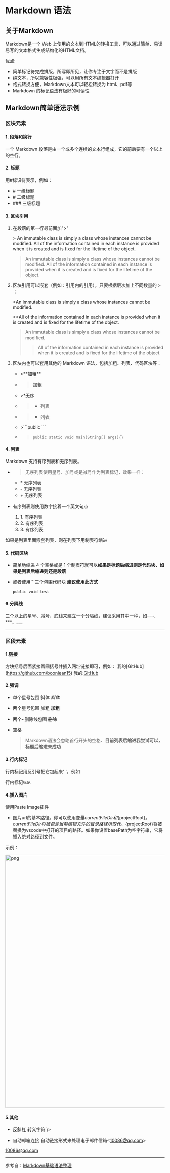 # Markdown 语法

## 关于Markdown
Markdown是一个 Web 上使用的文本到HTML的转换工具，可以通过简单、易读易写的文本格式生成结构化的HTML文档。

优点:
- 简单标记符完成排版，所写即所见，让你专注于文字而不是排版
- 纯文本，所以兼容性极强，可以用所有文本编辑器打开
- 格式转换方便，Markdown文本可以轻松转换为 html、pdf等
- Markdown 的标记语法有极好的可读性
  
## Markdown简单语法示例

### 区块元素

#### 1. 段落和换行

一个 Markdown 段落是由一个或多个连续的文本行组成，它的前后要有一个以上的空行。

#### 2. 标题

用#标识符表示，例如：

- \# 一级标题
- \# 二级标题
- \### 三级标题

#### 3. 区块引用

1. 在段落的第一行最前面加">"

    \> An immutable class is simply a class whose instances cannot be modified. All of the information contained in each instance is provided when it is created and is fixed for the lifetime of the object.

    > An immutable class is simply a class whose instances cannot be modified. All of the information contained in each instance is provided when it is created and is fixed for the lifetime of the object.
2. 区块引用可以嵌套（例如：引用内的引用），只要根据层次加上不同数量的 > ：

    \>An immutable class is simply a class whose instances cannot be modified.

    \>>All of the information contained in each instance is provided when it is created and is fixed for the lifetime of the object.
    >An immutable class is simply a class whose instances cannot be modified.
    >>All of the information contained in each instance is provided when it is created and is fixed for the lifetime of the object.

3. 区块内也可以套用其他的 Markdown 语法，包括加粗、列表、代码区块等：
   
    - \>\*\*加粗**
    - >**加粗**
    - \>*无序
    - >- 列表
    - >- 列表
    - \>\```public ```
    - > ```public static void main(String[] args){}```
#### 4. 列表
Markdown 支持有序列表和无序列表。

- >无序列表使用星号、加号或是减号作为列表标记，效果一样：

  * \* 无序列表
  - \- 无序列表
  + \+ 无序列表

- 有序列表则使用数字接着一个英文句点
  1. 1\. 有序列表
  2. 2\. 有序列表
  3. 3\. 有序列表

如果是列表里面嵌套列表，则在列表下用制表符缩进

#### 5. 代码区块
- 简单地缩进 4 个空格或是 1 个制表符就可以**如果是标题后缩进则是代码块、如果是列表后缩进则还是段落**
- 或者使用```三个包围代码块 **建议使用此方式**
  
    ```public void test```

#### 6.分隔线
三个以上的星号、减号、底线来建立一个分隔线，建议采用其中一种，如---、***、___

---

### 区段元素

#### 1.链接

方块括号后面紧接着圆括号并插入网址链接即可，例如：
我的\[GitHub](https://github.com/boonlean15)
我的:[GitHub](https://github.com/boonlean15)

#### 2.强调
- 单个星号包围 斜体 *斜体*
- 两个星号包围 加粗 **加粗**
- 两个~删除线包围 ~~删除~~
- 空格
 
    >Markdown语法会忽略首行开头的空格、**目前列表后缩进我尝试可以，标题后缩进未成功**

#### 3.行内标记
行内标记用反引号把它包起来' '，例如

行内标记`标记`

#### 4.插入图片
使用Paste Image插件
- 图片url的基本路径。你可以使用变量${currentFileDir}和${projectRoot}。${currentFileDir}将被包含当前编辑文件的目录路径所取代。${projectRoot}将被替换为vscode中打开的项目的路径。如果你设置basePath为空字符串，它将插入绝对路径到文件。

示例：

<img width="800" src="https://boonlean15.github.io/cheneyBlog/images/markdown/1.jpg" alt="png">

#### 5.其他
- 反斜杠 转义字符 \\>

- 自动邮箱连接 自动链接形式来处理电子邮件信箱\<10086@qq.com> 
 
<10086@qq.com>

---

参考自：[Markdown基础语法整理](https://www.jianshu.com/p/815788f4b01d)